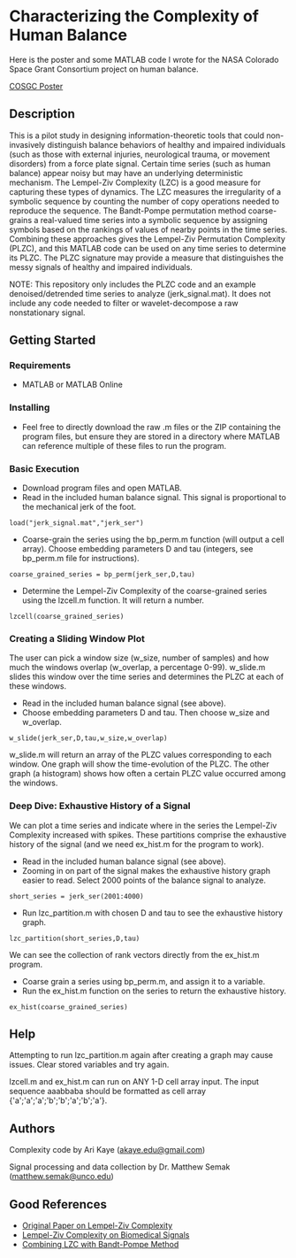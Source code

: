 # Characterizing the Complexity of Human Balance

Here is the poster and some MATLAB code I wrote for the NASA Colorado Space Grant Consortium project on human balance.

[COSGC Poster](https://github.com/akayeedu/Human-Balance/blob/main/COSGC_balance.pdf)

## Description

This is a pilot study in designing information-theoretic tools that could non-invasively distinguish balance behaviors of healthy and impaired individuals (such as those with external injuries, neurological trauma, or movement disorders) from a force plate signal. Certain time series (such as human balance) appear noisy but may have an underlying deterministic mechanism. The Lempel-Ziv Complexity (LZC) is a good measure for capturing these types of dynamics. The LZC measures the irregularity of a symbolic sequence by counting the number of copy operations needed to reproduce the sequence. The Bandt-Pompe permutation method coarse-grains a real-valued time series into a symbolic sequence by assigning symbols based on the rankings of values of nearby points in the time series. Combining these approaches gives the Lempel-Ziv Permutation Complexity (PLZC), and this MATLAB code can be used on any time series to determine its PLZC. The PLZC signature may provide a measure that distinguishes the messy signals of healthy and impaired individuals.

NOTE: This repository only includes the PLZC code and an example denoised/detrended time series to analyze (jerk_signal.mat). It does not include any code needed to filter or wavelet-decompose a raw nonstationary signal.

## Getting Started

### Requirements

* MATLAB or MATLAB Online

### Installing

* Feel free to directly download the raw .m files or the ZIP containing the program files, but ensure they are stored in a directory where MATLAB can reference multiple of these files to run the program.

### Basic Execution

* Download program files and open MATLAB.
* Read in the included human balance signal. This signal is proportional to the mechanical jerk of the foot.
```
load("jerk_signal.mat","jerk_ser")
```
* Coarse-grain the series using the bp_perm.m function (will output a cell array). Choose embedding parameters D and tau (integers, see bp_perm.m file for instructions).
```
coarse_grained_series = bp_perm(jerk_ser,D,tau)
```
* Determine the Lempel-Ziv Complexity of the coarse-grained series using the lzcell.m function. It will return a number.
```
lzcell(coarse_grained_series)
```
### Creating a Sliding Window Plot
The user can pick a window size (w_size, number of samples) and how much the windows overlap (w_overlap, a percentage 0-99). w_slide.m slides this window over the time series and determines the PLZC at each of these windows.
* Read in the included human balance signal (see above).
* Choose embedding parameters D and tau. Then choose w_size and w_overlap.
```
w_slide(jerk_ser,D,tau,w_size,w_overlap)
```
w_slide.m will return an array of the PLZC values corresponding to each window. One graph will show the time-evolution of the PLZC. The other graph (a histogram) shows how often a certain PLZC value occurred among the windows. 
### Deep Dive: Exhaustive History of a Signal
We can plot a time series and indicate where in the series the Lempel-Ziv Complexity increased with spikes. These partitions comprise the exhaustive history of the signal (and we need ex_hist.m for the program to work).
* Read in the included human balance signal (see above).
* Zooming in on part of the signal makes the exhaustive history graph easier to read. Select 2000 points of the balance signal to analyze.
```
short_series = jerk_ser(2001:4000)
```
* Run lzc_partition.m with chosen D and tau to see the exhaustive history graph.
```
lzc_partition(short_series,D,tau)
```

We can see the collection of rank vectors directly from the ex_hist.m program.
* Coarse grain a series using bp_perm.m, and assign it to a variable.
* Run the ex_hist.m function on the series to return the exhaustive history.
```
ex_hist(coarse_grained_series)
```
## Help

Attempting to run lzc_partition.m again after creating a graph may cause issues. Clear stored variables and try again.

lzcell.m and ex_hist.m can run on ANY 1-D cell array input.
The input sequence aaabbaba should be formatted as cell array {'a';'a';'a';'b';'b';'a';'b';'a'}.

## Authors

Complexity code by Ari Kaye (akaye.edu@gmail.com)

Signal processing and data collection by Dr. Matthew Semak (matthew.semak@unco.edu)

## Good References
* [Original Paper on Lempel-Ziv Complexity](https://ieeexplore.ieee.org/document/1055501)
* [Lempel-Ziv Complexity on Biomedical Signals](https://drive.google.com/file/d/1TmNS9zS1_YcC9C7xIekQ4DfDVL0nBp0d/view?usp=sharing)
* [Combining LZC with Bandt-Pompe Method](https://arxiv.org/pdf/1310.1379)

